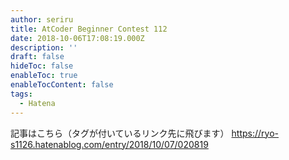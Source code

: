 ```yaml
---
author: seriru
title: AtCoder Beginner Contest 112
date: 2018-10-06T17:08:19.000Z
description: ''
draft: false
hideToc: false
enableToc: true
enableTocContent: false
tags:
  - Hatena
---
```


記事はこちら（タグが付いているリンク先に飛びます）
https://ryo-s1126.hatenablog.com/entry/2018/10/07/020819
